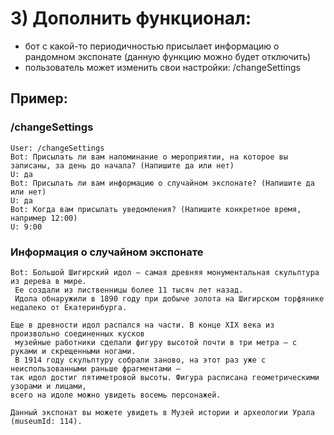 # 3) Дополнить функционал:
- бот с какой-то периодичностью присылает информацию о рандомном экспонате (данную функцию можно будет отключить)
- пользователь может изменить свои настройки: /changeSettings

## Пример:
### /changeSettings
```
User: /changeSettings
Bot: Присылать ли вам напоминание о мероприятии, на которое вы записаны, за день до начала? (Напишите да или нет)
U: да
Bot: Присылать ли вам информацию о случайном экспонате? (Напишите да или нет)
U: да
Bot: Когда вам присылать уведомления? (Напишите конкретное время, например 12:00)
U: 9:00
```

### Информация о случайном экспонате
```
Bot: Большой Шигирский идол — самая древняя монументальная скульптура из дерева в мире.
 Ее создали из лиственницы более 11 тысяч лет назад.
 Идола обнаружили в 1890 году при добыче золота на Шигирском торфянике недалеко от Екатеринбурга.

Еще в древности идол распался на части. В конце XIX века из произвольно соединенных кусков
 музейные работники сделали фигуру высотой почти в три метра — с руками и скрещенными ногами.
 В 1914 году скульптуру собрали заново, на этот раз уже с неиспользованными раньше фрагментами —
так идол достиг пятиметровой высоты. Фигура расписана геометрическими узорами и лицами,
всего на идоле можно увидеть восемь персонажей.

Данный экспонат вы можете увидеть в Музей истории и археологии Урала (museumId: 114).
```
